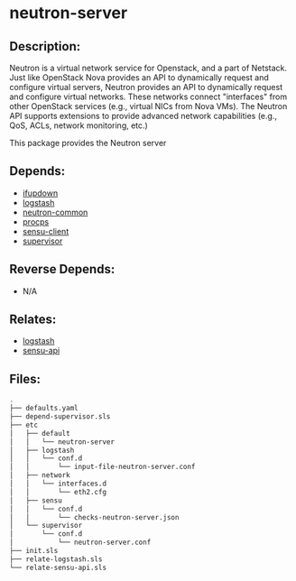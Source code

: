 # neutron-server

## Description:

Neutron is a virtual network service for Openstack, and a part of Netstack. Just like OpenStack Nova provides an API to dynamically request and configure virtual servers, Neutron provides an API to dynamically request and configure virtual networks. These networks connect "interfaces" from other OpenStack services (e.g., virtual NICs from Nova VMs). The Neutron API supports extensions to provide advanced network capabilities (e.g., QoS, ACLs, network monitoring, etc.)

This package provides the Neutron server

## Depends:

  -  [ifupdown](/salt/ifupdown)
  -  [logstash](/salt/logstash)
  -  [neutron-common](/salt/neutron-common)
  -  [procps](/salt/procps)
  -  [sensu-client](/salt/sensu-client)
  -  [supervisor](/salt/supervisor)

## Reverse Depends:

  -  N/A

## Relates:

  -  [logstash](/salt/logstash)
  -  [sensu-api](/salt/sensu-api)

## Files:

```bash
.
├── defaults.yaml
├── depend-supervisor.sls
├── etc
│   ├── default
│   │   └── neutron-server
│   ├── logstash
│   │   └── conf.d
│   │       └── input-file-neutron-server.conf
│   ├── network
│   │   └── interfaces.d
│   │       └── eth2.cfg
│   ├── sensu
│   │   └── conf.d
│   │       └── checks-neutron-server.json
│   └── supervisor
│       └── conf.d
│           └── neutron-server.conf
├── init.sls
├── relate-logstash.sls
└── relate-sensu-api.sls
```
